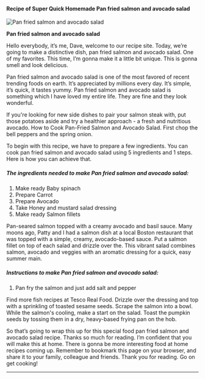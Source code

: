             

#### Recipe of Super Quick Homemade Pan fried salmon and avocado salad

![Pan fried salmon and avocado salad](https://img-global.cpcdn.com/recipes/c273f65787c66921/751x532cq70/pan-fried-salmon-and-avocado-salad-recipe-main-photo.jpg)

**Pan fried salmon and avocado salad**

Hello everybody, it’s me, Dave, welcome to our recipe site. Today, we’re going to make a distinctive dish, pan fried salmon and avocado salad. One of my favorites. This time, I’m gonna make it a little bit unique. This is gonna smell and look delicious.

Pan fried salmon and avocado salad is one of the most favored of recent trending foods on earth. It’s appreciated by millions every day. It’s simple, it’s quick, it tastes yummy. Pan fried salmon and avocado salad is something which I have loved my entire life. They are fine and they look wonderful.

If you're looking for new side dishes to pair your salmon steak with, put those potatoes aside and try a healthier approach - a fresh and nutritious avocado. How to Cook Pan-Fried Salmon and Avocado Salad. First chop the bell peppers and the spring onion.

To begin with this recipe, we have to prepare a few ingredients. You can cook pan fried salmon and avocado salad using 5 ingredients and 1 steps. Here is how you can achieve that.

##### The ingredients needed to make Pan fried salmon and avocado salad:

1.  Make ready Baby spinach
2.  Prepare Carrot
3.  Prepare Avocado
4.  Take Honey and mustard salad dressing
5.  Make ready Salmon fillets

Pan-seared salmon topped with a creamy avocado and basil sauce. Many moons ago, Patty and I had a salmon dish at a local Boston restaurant that was topped with a simple, creamy, avocado-based sauce. Put a salmon fillet on top of each salad and drizzle over the. This vibrant salad combines salmon, avocado and veggies with an aromatic dressing for a quick, easy summer main.

##### Instructions to make Pan fried salmon and avocado salad:

1.  Pan fry the salmon and just add salt and pepper

Find more fish recipes at Tesco Real Food. Drizzle over the dressing and top with a sprinkling of toasted sesame seeds. Scrape the salmon into a bowl. While the salmon's cooling, make a start on the salad. Toast the pumpkin seeds by tossing them in a dry, heavy-based frying pan on the hob.

So that’s going to wrap this up for this special food pan fried salmon and avocado salad recipe. Thanks so much for reading. I’m confident that you will make this at home. There is gonna be more interesting food at home recipes coming up. Remember to bookmark this page on your browser, and share it to your family, colleague and friends. Thank you for reading. Go on get cooking!

* * *
